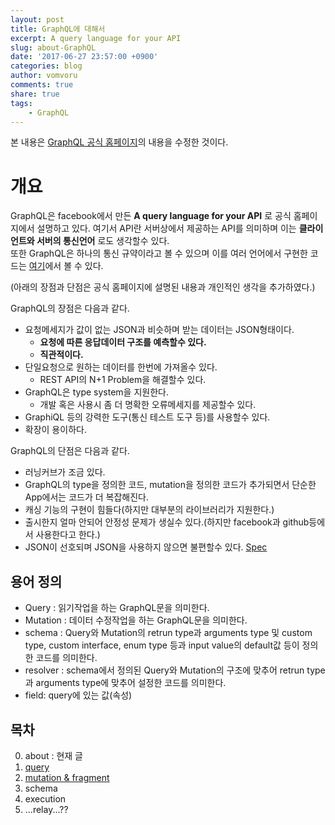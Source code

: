```yaml
---
layout: post
title: GraphQL에 대해서
excerpt: A query language for your API
slug: about-GraphQL
date: '2017-06-27 23:57:00 +0900'
categories: blog
author: vomvoru
comments: true
share: true
tags:
    - GraphQL
---
```


본 내용은 [GraphQL 공식 홈페이지](http://graphql.org/)의 내용을 수정한 것이다.  

# 개요

GraphQL은 facebook에서 만든 **A query language for your API** 로 공식 홈페이지에서 설명하고 있다. 여기서 API란 서버상에서 제공하는 API를 의미하며 이는 **클라이언트와 서버의 통신언어** 로도 생각할수 있다.  
또한 GraphQL은 하나의 통신 규약이라고 볼 수 있으며 이를 여러 언어에서 구현한 코드는 [여기](http://graphql.org/code/)에서 볼 수 있다.

(아래의 장점과 단점은 공식 홈페이지에 설명된 내용과 개인적인 생각을 추가하였다.)

GraphQL의 장점은 다음과 같다. 

* 요청메세지가 값이 없는 JSON과 비슷하며 받는 데이터는 JSON형태이다.
    * **요청에 따른 응답데이터 구조를 예측할수 있다.**
    * **직관적이다.**
* 단일요청으로 원하는 데이터를 한번에 가져올수 있다.
    * REST API의 N+1 Problem을 해결할수 있다.
* GraphQL은 type system을 지원한다.
    * 개발 혹은 사용시 좀 더 명확한 오류메세지를 제공할수 있다.
* GraphiQL 등의 강력한 도구(통신 테스트 도구 등)를 사용할수 있다.
* 확장이 용이하다.

GraphQL의 단점은 다음과 같다.
* 러닝커브가 조금 있다.
* GraphQL의 type을 정의한 코드, mutation을 정의한 코드가 추가되면서 단순한 App에서는 코드가 더 복잡해진다.
* 캐싱 기능의 구현이 힘들다(하지만 대부분의 라이브러리가 지원한다.)
* 출시한지 얼마 안되어 안정성 문제가 생실수 있다.(하지만 facebook과 github등에서 사용한다고 한다.)
* JSON이 선호되며 JSON을 사용하지 않으면 불편할수 있다. [Spec](http://facebook.github.io/graphql/#sec-JSON-Serialization)

## 용어 정의

* Query : 읽기작업을 하는 GraphQL문을 의미한다.
* Mutation : 데이터 수정작업을 하는 GraphQL문을 의미한다.
* schema : Query와 Mutation의 retrun type과 arguments type 및 custom type, custom interface, enum type 등과 input value의 default값 등이 정의한 코드를 의미한다.
* resolver : schema에서 정의된 Query와 Mutation의 구조에 맞추어 retrun type과 arguments type에 맞추어 설정한 코드를 의미한다.
* field: query에 있는 값(속성)

## 목차

0. about : 현재 글
1. [query](../query-of-GraphQL)
2. [mutation & fragment](../mutation-and-fragment-of-GraphQL)
3. schema
4. execution
5. ...relay...??